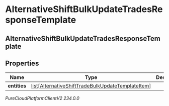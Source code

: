 # AlternativeShiftBulkUpdateTradesResponseTemplate

## AlternativeShiftBulkUpdateTradesResponseTemplate

## Properties

|Name | Type | Description | Notes|
|------------ | ------------- | ------------- | -------------|
| **entities** | [list[AlternativeShiftTradeBulkUpdateTemplateItem]](AlternativeShiftTradeBulkUpdateTemplateItem) |  | [optional] |



_PureCloudPlatformClientV2 234.0.0_

